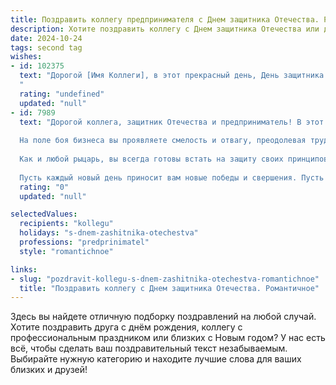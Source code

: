 ```yaml
---
title: Поздравить коллегу предпринимателя с Днем защитника Отечества. Романтичное
description: Хотите поздравить коллегу с Днем защитника Отечества или другим праздником? Наш ИИ создаст незабываемое поздравление, а вы обязательно выделитесь среди других.  
date: 2024-10-24
tags: second tag
wishes:
- id: 102375
  text: "Дорогой [Имя Коллеги], в этот прекрасный день, День защитника Отечества, я хочу выразить тебе своё восхищение твоей силой, решительностью и неутомимой энергией, с которыми ты строишь свой бизнес, защищая своё дело, как настоящий рыцарь своей мечты.  Пусть твоя жизнь будет наполнена успехами, вдохновением и любовью, а каждый новый день приносит только радость и благополучие. С праздником!
  "
  rating: "undefined"
  updated: "null"
- id: 7989
  text: "Дорогой коллега, защитник Отечества и предприниматель! В этот праздничный день, когда мы чествуем мужественных и сильных духом людей, я хочу выразить свои искренние поздравления и восхищение вашими выдающимися качествами.
  
  На поле боя бизнеса вы проявляете смелость и отвагу, преодолевая трудности и достигая новых вершин. Ваша предприимчивость и целеустремленность являются примером для всех, кто стремится к успеху.
  
  Как и любой рыцарь, вы всегда готовы встать на защиту своих принципов, идей и устремлений. Ваше мужество и несгибаемая воля внушают уверенность и вдохновение.
  
  Пусть каждый новый день приносит вам новые победы и свершения. Пусть ваш энтузиазм и вера в свои силы никогда не иссякают. Желаю вам удачи, процветания и благополучия. С Днем защитника Отечества!"
  rating: "0"
  updated: "null"

selectedValues:
  recipients: "kollegu"
  holidays: "s-dnem-zashitnika-otechestva"
  professions: "predprinimatel"
  style: "romantichnoe"

links:
- slug: "pozdravit-kollegu-s-dnem-zashitnika-otechestva-romantichnoe"
  title: "Поздравить коллегу с Днем защитника Отечества. Романтичное"
---
```


Здесь вы найдете отличную подборку поздравлений на любой случай. 
Хотите поздравить друга с днём рождения, коллегу с профессиональным праздником или близких с Новым годом? У нас есть всё, чтобы сделать ваш поздравительный текст незабываемым. Выбирайте нужную категорию и находите лучшие слова для ваших близких и друзей!
